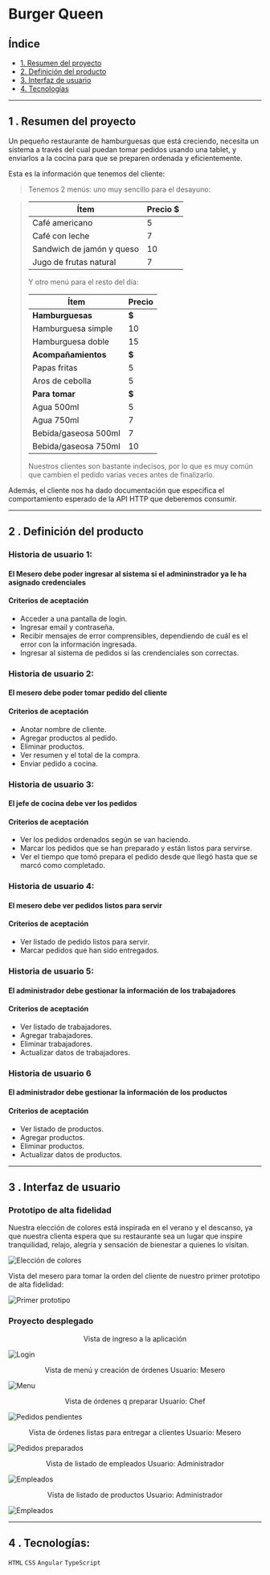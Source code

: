 # Burger Queen

## Índice

* [1. Resumen del proyecto](#1--resumen-del-proyecto)
* [2. Definición del producto](#2--definición-del-producto)
* [3. Interfaz de usuario](#3--interfaz-de-usuario)
* [4. Tecnologías](#4--tecnologías)

***

## 1 . Resumen del proyecto

Un pequeño restaurante de hamburguesas que está creciendo, necesita un sistema a través del cual puedan tomar pedidos usando una tablet, y enviarlos a la cocina para que se preparen ordenada y eficientemente.

Esta es la información que tenemos del cliente:

> Tenemos 2 menús: uno muy sencillo para el desayuno:

> | Ítem                      |Precio $|
> |---------------------------|------|
> | Café americano            |    5 |
> | Café con leche            |    7 |
> | Sandwich de jamón y queso |   10 |
> | Jugo de frutas natural    |    7 |
>
> Y otro menú para el resto del día:
>
> | Ítem                      |Precio|
> |---------------------------|------|
> |**Hamburguesas**           |   **$**   |
> |Hamburguesa simple         |    10|
> |Hamburguesa doble          |    15|
> |**Acompañamientos**        |   **$**   |
> |Papas fritas               |     5|
> |Aros de cebolla            |     5|
> |**Para tomar**             |   **$**   |
> |Agua 500ml                 |     5|
> |Agua 750ml                 |     7|
> |Bebida/gaseosa 500ml       |     7|
> |Bebida/gaseosa 750ml       |     10|
>
> Nuestros clientes son bastante indecisos, por lo que es muy común que cambien el pedido varias veces antes de finalizarlo.

Además, el cliente nos ha dado documentación que especifica el comportamiento esperado de la API HTTP que deberemos consumir.

***

## 2 . Definición del producto

### **Historia de usuario 1:** 
#### **El Mesero debe poder ingresar al sistema si el admininstrador ya le ha asignado credenciales**  

#### **Criterios de aceptación**
* Acceder a una pantalla de login.
* Ingresar email y contraseña.
* Recibir mensajes de error comprensibles, dependiendo de cuál es el error con la información ingresada.
* Ingresar al sistema de pedidos si las crendenciales son correctas.

### **Historia de usuario 2:**
#### **El mesero debe poder tomar pedido del cliente**

#### **Criterios de aceptación**  
* Anotar nombre de cliente.
* Agregar productos al pedido.
* Eliminar productos.
* Ver resumen y el total de la compra.
* Enviar pedido a cocina.

### **Historia de usuario 3:**
#### **El jefe de cocina debe ver los pedidos**  

#### **Criterios de aceptación**
* Ver los pedidos ordenados según se van haciendo.
* Marcar los pedidos que se han preparado y están listos para servirse.
* Ver el tiempo que tomó prepara el pedido desde que llegó hasta que se marcó como completado.

### **Historia de usuario 4:**
#### **El mesero debe ver pedidos listos para servir**

#### **Criterios de aceptación**
* Ver listado de pedido listos para servir.
* Marcar pedidos que han sido entregados.

### **Historia de usuario 5:**
#### **El administrador debe gestionar la información de los trabajadores**

#### **Criterios de aceptación**
* Ver listado de trabajadores.
* Agregar trabajadores.
* Eliminar trabajadores.
* Actualizar datos de trabajadores.

### **Historia de usuario 6**
#### **El administrador debe gestionar la información de los productos** 
#### **Criterios de aceptación**

* Ver listado de productos.
* Agregar productos.
* Eliminar productos.
* Actualizar datos de productos.  

***

## 3 . Interfaz de usuario

### **Prototipo de alta fidelidad**
Nuestra elección de colores está inspirada en el verano y el descanso, ya que nuestra clienta espera que su restaurante sea un  lugar que inspire tranquilidad, relajo, alegría y sensación de bienestar a quienes lo visitan.

![Elección de colores](src/assets/readme-content/colores.png)

Vista del mesero para tomar la orden del cliente de nuestro primer prototipo de alta fidelidad:

![Primer prototipo](src/assets/readme-content/prototipo.png)

### **Proyecto desplegado**
<center>Vista de ingreso a la aplicación</center>

![Login](src/assets/readme-content/login.png)

<center>Vista de menú y creación de órdenes Usuario: Mesero</center>

![Menu](src/assets/readme-content/mesero-menu.png)

<center>Vista de órdenes q preparar Usuario: Chef</center>

![Pedidos pendientes](src/assets/readme-content/chef-pedidos.png)

<center>Vista de órdenes listas para entregar a clientes Usuario: Mesero</center>

![Pedidos preparados](src/assets/readme-content/mesero-pedidos-a-entregar.png)

<center>Vista de listado de empleados Usuario: Administrador</center>

![Empleados](src/assets/readme-content/admin-empleados.png)


<center>Vista de listado de productos Usuario: Administrador</center>

![Empleados](src/assets/readme-content/admin-productos.png)

***

## 4 . Tecnologías:

`HTML` `CSS` `Angular` `TypeScript`